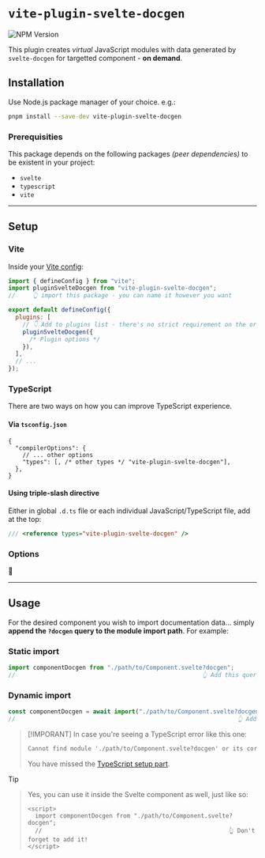# `vite-plugin-svelte-docgen`

![NPM Version](https://img.shields.io/npm/v/vite-plugin-svelte-docgen?style=for-the-badge&logo=npm)

This plugin creates _virtual_ JavaScript modules with data generated by `svelte-docgen` for targetted component - **on demand**.

## Installation

Use Node.js package manager of your choice. e.g.:

```sh
pnpm install --save-dev vite-plugin-svelte-docgen
```

### Prerequisities

This package depends on the following packages _(peer dependencies)_ to be existent in your project:

- `svelte`
- `typescript`
- `vite`

---

## Setup

### Vite

Inside your [Vite config](https://vite.dev/config/):

```js
import { defineConfig } from "vite";
import pluginSvelteDocgen from "vite-plugin-svelte-docgen";
//     👆 import this package - you can name it however you want

export default defineConfig({
  plugins: [
    // 👇 Add to plugins list - there's no strict requirement on the order
    pluginSvelteDocgen({
      /* Plugin options */
    }),
  ],
  // ...
});
```

### TypeScript

There are two ways on how you can improve TypeScript experience.

#### Via `tsconfig.json`

```jsonc
{
  "compilerOptions": {
    // ... other options
    "types": [, /* other types */ "vite-plugin-svelte-docgen"],
  },
}
```

#### Using triple-slash directive

Either in global `.d.ts` file or each individual JavaScript/TypeScript file, add at the top:

```js
/// <reference types="vite-plugin-svelte-docgen" />
```

### Options

🚧

---

## Usage

For the desired component you wish to import documentation data... simply **append the `?docgen` query to the module
import path**. For example:

### Static import

```js
import componentDocgen from "./path/to/Component.svelte?docgen";
//                                                     👆 Add this query parameter
```

### Dynamic import

```js
const componentDocgen = await import("./path/to/Component.svelte?docgen");
//                                                               👆 Add this query parameter
```

> [!IMPORANT]
> In case you're seeing a TypeScript error like this one:
>
> ```txt
> Cannot find module './path/to/Component.svelte?docgen' or its corresponding type declarations. [2307]
> ```
>
> You have missed the [TypeScript setup part](#typescript).

> [!TIP]

> Yes, you can use it inside the Svelte component as well, just like so:
>
> ```svelte
> <script>
>   import componentDocgen from "./path/to/Component.svelte?docgen";
>   //                                                     👆 Don't forget to add it!
> </script>
> ```
